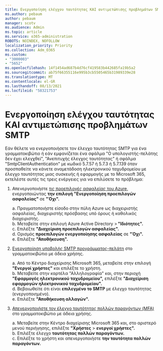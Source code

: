 ```yaml
---
title: Ενεργοποίηση ελέγχου ταυτότητας ΚΑΙ αντιμετώπισης προβλημάτων SMTP
ms.author: pebaum
author: pebaum
manager: scotv
ms.audience: Admin
ms.topic: article
ms.service: o365-administration
ROBOTS: NOINDEX, NOFOLLOW
localization_priority: Priority
ms.collection: Adm_O365
ms.custom:
- "3000003"
- "5652"
ms.openlocfilehash: 14f1454ad687b4d76cf419583b442685fa19b5a2
ms.sourcegitcommit: ab75f66355116e995b3cb5505465b31989339e28
ms.translationtype: MT
ms.contentlocale: el-GR
ms.lasthandoff: 08/13/2021
ms.locfileid: "58321753"
---
```

# <a name="enable-smtp-authentication-and-troubleshooting"></a>Ενεργοποίηση ελέγχου ταυτότητας ΚΑΙ αντιμετώπισης προβλημάτων SMTP

Εάν θέλετε να ενεργοποιήσετε τον έλεγχο ταυτότητας SMTP για ένα γραμματοκιβώτιο ή εάν εμφανίζεται ένα σφάλμα "Ο υπολογιστής-πελάτης δεν έχει ελεγχθεί", "Ανεπιτυχής έλεγχος ταυτότητας" ή σφάλμα "SmtpClientAuthentication" με κωδικό 5.7.57 ή 5.7.3 ή 5.7.139 όταν προσπαθείτε να κάνετε αναμετάδοση ηλεκτρονικού ταχυδρομείου με έλεγχο ταυτότητας μιας συσκευής ή εφαρμογής με το Microsoft 365, εκτελέστε αυτές τις τρεις ενέργειες για να επιλύσετε το πρόβλημα:

1. Απενεργοποιήστε [τις προεπιλογές ασφαλείας του Azure,](https://docs.microsoft.com/azure/active-directory/fundamentals/concept-fundamentals-security-defaults) ενεργοποιώντας **την επιλογή "Ενεργοποίηση προεπιλογών ασφαλείας"** σε **"Όχι".**

    a. Πραγματοποιήστε είσοδο στην πύλη Azure ως διαχειριστής ασφαλείας, διαχειριστής πρόσβασης υπό όρους ή καθολικός διαχειριστής.<BR/>
    b. Μεταβείτε στην επιλογή Azure Active Directory > **"Ιδιότητες".**<BR/>
    c. Επιλέξτε **"Διαχείριση προεπιλογών ασφαλείας".**<BR/>
    d. Ορισμός **προεπιλογών ενεργοποίησης ασφαλείας** σε **"Όχι".**<BR/>
    e. Επιλέξτε **"Αποθήκευση".**

2. [Ενεργοποίηση υποβολής SMTP προγράμματος-πελάτη](https://docs.microsoft.com/exchange/clients-and-mobile-in-exchange-online/authenticated-client-smtp-submission#enable-smtp-auth-for-specific-mailboxes) στο γραμματοκιβώτιο με άδεια χρήσης.

    a. Από το Κέντρο διαχείρισης Microsoft 365, μεταβείτε στην επιλογή **"Ενεργοί χρήστες"** και επιλέξτε το χρήστη.<BR/>
    b. Μεταβείτε στην καρτέλα "Αλληλογραφία" και, στην περιοχή **"Εφαρμογές ηλεκτρονικού ταχυδρομείου",** επιλέξτε **"Διαχείριση εφαρμογών ηλεκτρονικού ταχυδρομείου".**<BR/>
    d. Βεβαιωθείτε ότι είναι **επιλεγμένο το SMTP** με έλεγχο ταυτότητας (ενεργοποιημένο).<BR/>
    e. Επιλέξτε **"Αποθήκευση αλλαγών".**<BR/>

3. [Απενεργοποιήστε τον έλεγχο ταυτότητας πολλών παραγόντων (MFA)](https://docs.microsoft.com/microsoft-365/admin/security-and-compliance/set-up-multi-factor-authentication#turn-off-legacy-per-user-mfa) στο γραμματοκιβώτιο με άδεια χρήσης.

    a. Μεταβείτε στην Κέντρο διαχείρισης Microsoft 365 και, στο αριστερό μενού περιήγησης, επιλέξτε **"Χρήστες**  >  **ενεργοί χρήστες".**<BR/>
    b. Επιλέξτε έλεγχο **ταυτότητας πολλών παραγόντων.**<BR/>
    c. Επιλέξτε το χρήστη και απενεργοποιήστε **την ταυτότητα πολλών παραγόντων.**<BR/>
